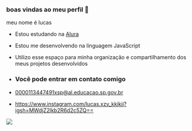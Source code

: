 ### boas vindas ao meu perfil 🤡

meu nome é lucas

- Estou estudando na [Alura](https://www.alura.com.br)
- Estou me desenvolvendo na linguagem JavaScript
- Utilizo esse espaço para minha organização e compartilhamento dos meus projetos desenvolvidos

- ### Você pode entrar em contato comigo

- 0000113447491xsp@al.educacao.sp.gov.br
- https://www.instagram.com/lucas.xzy_kkjkjj?igsh=MWdjZ2lkb2R6d2c5ZQ==


![](https://media.tenor.com/JWhhTnd6yNgAAAAi/memes2022funny-meme.gif)
